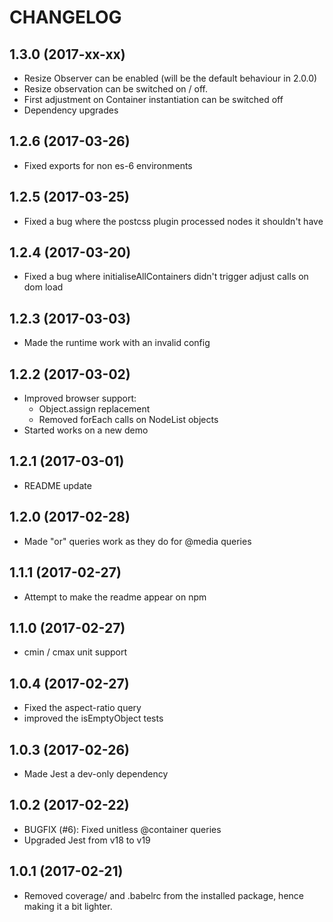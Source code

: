 # CHANGELOG

## 1.3.0 (2017-xx-xx)

- Resize Observer can be enabled (will be the default behaviour in 2.0.0)
- Resize observation can be switched on / off.
- First adjustment on Container instantiation can be switched off
- Dependency upgrades

## 1.2.6 (2017-03-26)

- Fixed exports for non es-6 environments

## 1.2.5 (2017-03-25)

- Fixed a bug where the postcss plugin processed nodes it shouldn't have

## 1.2.4 (2017-03-20)

- Fixed a bug where initialiseAllContainers didn't trigger adjust calls on dom
load

## 1.2.3 (2017-03-03)

- Made the runtime work with an invalid config

## 1.2.2 (2017-03-02)

- Improved browser support:
    - Object.assign replacement
    - Removed forEach calls on NodeList objects
- Started works on a new demo

## 1.2.1 (2017-03-01)

- README update

## 1.2.0 (2017-02-28)

- Made "or" queries work as they do for @media queries

## 1.1.1 (2017-02-27)

- Attempt to make the readme appear on npm

## 1.1.0 (2017-02-27)

- cmin / cmax unit support

## 1.0.4 (2017-02-27)

- Fixed the aspect-ratio query
- improved the isEmptyObject tests

## 1.0.3 (2017-02-26)

- Made Jest a dev-only dependency

## 1.0.2 (2017-02-22)

- BUGFIX (#6): Fixed unitless @container queries
- Upgraded Jest from v18 to v19


## 1.0.1 (2017-02-21)

- Removed coverage/ and .babelrc from the installed package, hence making it a bit lighter.
